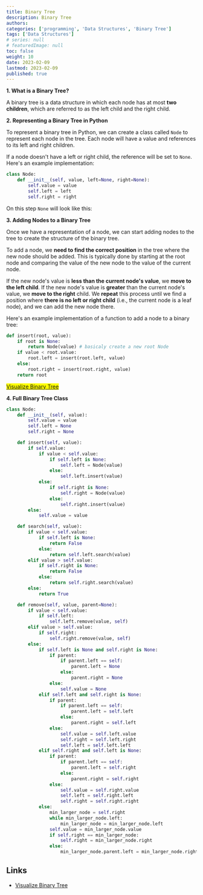 ```yaml
---
title: Binary Tree
description: Binary Tree
authors:
categories: ['programming', 'Data Structures', 'Binary Tree']
tags: ['Data Structures']
# series: null
# featuredImage: null
toc: false
weight: 10
date: 2023-02-09
lastmod: 2023-02-09
published: true
---
```


**1. What is a Binary Tree?**

A binary tree is a data structure in which each node has at most **two children**, which are referred to as the left child and the right child.

**2. Representing a Binary Tree in Python**

To represent a binary tree in Python, we can create a class called `Node` to represent each node in the tree. Each node will have a value and references to its left and right children.

If a node doesn't have a left or right child, the reference will be set to `None`. Here's an example implementation:

```python
class Node:
    def __init__(self, value, left=None, right=None):
        self.value = value
        self.left = left
        self.right = right
```

On this step `None` will look like this:

**3. Adding Nodes to a Binary Tree**

Once we have a representation of a node, we can start adding nodes to the tree to create the structure of the binary tree.

To add a node, we **need to find the correct position** in the tree where the new node should be added. This is typically done by starting at the root node and comparing the value of the new node to the value of the current node.

If the new node's value is **less than the current node's value**, we **move to the left child**. If the new node's value is **greater** than the current node's value, we **move to the right** child. We **repeat** this process until we find a position where **there is no left or right child** (i.e., the current node is a leaf node), and we can add the new node there.

Here's an example implementation of a function to add a node to a binary tree:

```python
def insert(root, value):
    if root is None:
        return Node(value) # basicaly create a new root Node
    if value < root.value:
        root.left = insert(root.left, value)
    else:
        root.right = insert(root.right, value)
    return root
```

<mark>[Visualize Binary Tree](https://www.cs.usfca.edu/~galles/visualization/BST.html)</mark>

**4. Full Binary Tree Class**

```python
class Node:
    def __init__(self, value):
        self.value = value
        self.left = None
        self.right = None

    def insert(self, value):
        if self.value:
            if value < self.value:
                if self.left is None:
                    self.left = Node(value)
                else:
                    self.left.insert(value)
            else:
                if self.right is None:
                    self.right = Node(value)
                else:
                    self.right.insert(value)
        else:
            self.value = value

    def search(self, value):
        if value < self.value:
            if self.left is None:
                return False
            else:
                return self.left.search(value)
        elif value > self.value:
            if self.right is None:
                return False
            else:
                return self.right.search(value)
        else:
            return True

    def remove(self, value, parent=None):
        if value < self.value:
            if self.left:
                self.left.remove(value, self)
        elif value > self.value:
            if self.right:
                self.right.remove(value, self)
        else:
            if self.left is None and self.right is None:
                if parent:
                    if parent.left == self:
                        parent.left = None
                    else:
                        parent.right = None
                else:
                    self.value = None
            elif self.left and self.right is None:
                if parent:
                    if parent.left == self:
                        parent.left = self.left
                    else:
                        parent.right = self.left
                else:
                    self.value = self.left.value
                    self.right = self.left.right
                    self.left = self.left.left
            elif self.right and self.left is None:
                if parent:
                    if parent.left == self:
                        parent.left = self.right
                    else:
                        parent.right = self.right
                else:
                    self.value = self.right.value
                    self.left = self.right.left
                    self.right = self.right.right
            else:
                min_larger_node = self.right
                while min_larger_node.left:
                    min_larger_node = min_larger_node.left
                self.value = min_larger_node.value
                if self.right == min_larger_node:
                    self.right = min_larger_node.right
                else:
                    min_larger_node.parent.left = min_larger_node.right
```

## Links

- [Visualize Binary Tree](https://www.cs.usfca.edu/~galles/visualization/BST.html)
